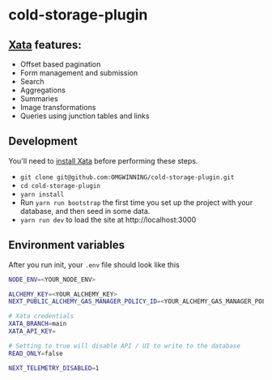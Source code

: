 # cold-storage-plugin

## [Xata](https://xata.io) features:

- Offset based pagination
- Form management and submission
- Search
- Aggregations
- Summaries
- Image transformations
- Queries using junction tables and links

## Development

You'll need to [install Xata](https://xata.io/docs/getting-started/installation) before performing these steps.

- `git clone git@github.com:OMGWINNING/cold-storage-plugin.git`
- `cd cold-storage-plugin`
- `yarn install`
- Run `yarn run bootstrap` the first time you set up the project with your database, and then seed in some data.
- `yarn run dev` to load the site at http://localhost:3000

## Environment variables

After you run init, your `.env` file should look like this

```bash
NODE_ENV=<YOUR_NODE_ENV>

ALCHEMY_KEY=<YOUR_ALCHEMY_KEY>
NEXT_PUBLIC_ALCHEMY_GAS_MANAGER_POLICY_ID=<YOUR_ALCHEMY_GAS_MANAGER_POLICY_ID>

# Xata credentials
XATA_BRANCH=main
XATA_API_KEY=

# Setting to true will disable API / UI to write to the database
READ_ONLY=false

NEXT_TELEMETRY_DISABLED=1
```
